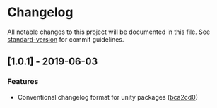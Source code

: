 # Changelog

All notable changes to this project will be documented in this file. See [standard-version](https://github.com/conventional-changelog/standard-version) for commit guidelines.

## [1.0.1] - 2019-06-03

### Features

* Conventional changelog format for unity packages ([bca2cd0](https://github.com/shana/conventional-changelog-unity/commit/bca2cd0))
